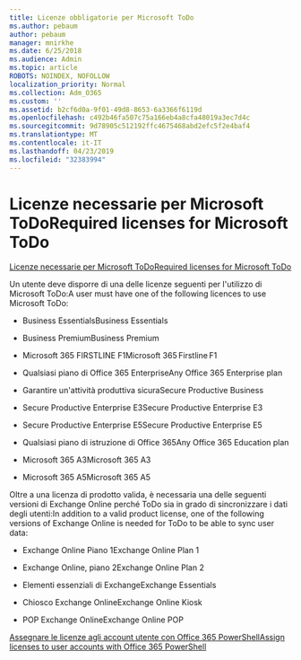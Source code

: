 ```yaml
---
title: Licenze obbligatorie per Microsoft ToDo
ms.author: pebaum
author: pebaum
manager: mnirkhe
ms.date: 6/25/2018
ms.audience: Admin
ms.topic: article
ROBOTS: NOINDEX, NOFOLLOW
localization_priority: Normal
ms.collection: Adm_O365
ms.custom: ''
ms.assetid: b2cf6d0a-9f01-49d8-8653-6a3366f6119d
ms.openlocfilehash: c492b46fa507c75a166eb4a8cfa48019a3ec7d4c
ms.sourcegitcommit: 9d78905c512192ffc4675468abd2efc5f2e4baf4
ms.translationtype: MT
ms.contentlocale: it-IT
ms.lasthandoff: 04/23/2019
ms.locfileid: "32383994"
---
```

# <a name="required-licenses-for-microsoft-todo"></a><span data-ttu-id="cb119-102">Licenze necessarie per Microsoft ToDo</span><span class="sxs-lookup"><span data-stu-id="cb119-102">Required licenses for Microsoft ToDo</span></span>

[<span data-ttu-id="cb119-103">Licenze necessarie per Microsoft ToDo</span><span class="sxs-lookup"><span data-stu-id="cb119-103">Required licenses for Microsoft ToDo</span></span>](https://support.office.com/article/381e9d1b-c500-49b5-973e-890fd86528d7.aspx)
  
<span data-ttu-id="cb119-104">Un utente deve disporre di una delle licenze seguenti per l'utilizzo di Microsoft ToDo:</span><span class="sxs-lookup"><span data-stu-id="cb119-104">A user must have one of the following licences to use Microsoft ToDo:</span></span>
  
- <span data-ttu-id="cb119-105">Business Essentials</span><span class="sxs-lookup"><span data-stu-id="cb119-105">Business Essentials</span></span>
    
- <span data-ttu-id="cb119-106">Business Premium</span><span class="sxs-lookup"><span data-stu-id="cb119-106">Business Premium</span></span>
    
- <span data-ttu-id="cb119-107">Microsoft 365 FIRSTLINE F1</span><span class="sxs-lookup"><span data-stu-id="cb119-107">Microsoft 365 Firstline F1</span></span>
    
- <span data-ttu-id="cb119-108">Qualsiasi piano di Office 365 Enterprise</span><span class="sxs-lookup"><span data-stu-id="cb119-108">Any Office 365 Enterprise plan</span></span>
    
- <span data-ttu-id="cb119-109">Garantire un'attività produttiva sicura</span><span class="sxs-lookup"><span data-stu-id="cb119-109">Secure Productive Business</span></span>
    
- <span data-ttu-id="cb119-110">Secure Productive Enterprise E3</span><span class="sxs-lookup"><span data-stu-id="cb119-110">Secure Productive Enterprise E3</span></span>
    
- <span data-ttu-id="cb119-111">Secure Productive Enterprise E5</span><span class="sxs-lookup"><span data-stu-id="cb119-111">Secure Productive Enterprise E5</span></span>
    
- <span data-ttu-id="cb119-112">Qualsiasi piano di istruzione di Office 365</span><span class="sxs-lookup"><span data-stu-id="cb119-112">Any Office 365 Education plan</span></span>
    
- <span data-ttu-id="cb119-113">Microsoft 365 A3</span><span class="sxs-lookup"><span data-stu-id="cb119-113">Microsoft 365 A3</span></span>
    
- <span data-ttu-id="cb119-114">Microsoft 365 A5</span><span class="sxs-lookup"><span data-stu-id="cb119-114">Microsoft 365 A5</span></span>
    
<span data-ttu-id="cb119-115">Oltre a una licenza di prodotto valida, è necessaria una delle seguenti versioni di Exchange Online perché ToDo sia in grado di sincronizzare i dati degli utenti:</span><span class="sxs-lookup"><span data-stu-id="cb119-115">In addition to a valid product license, one of the following versions of Exchange Online is needed for ToDo to be able to sync user data:</span></span> 
  
- <span data-ttu-id="cb119-116">Exchange Online Piano 1</span><span class="sxs-lookup"><span data-stu-id="cb119-116">Exchange Online Plan 1</span></span>
    
- <span data-ttu-id="cb119-117">Exchange Online, piano 2</span><span class="sxs-lookup"><span data-stu-id="cb119-117">Exchange Online Plan 2</span></span>
    
- <span data-ttu-id="cb119-118">Elementi essenziali di Exchange</span><span class="sxs-lookup"><span data-stu-id="cb119-118">Exchange Essentials</span></span>
    
- <span data-ttu-id="cb119-119">Chiosco Exchange Online</span><span class="sxs-lookup"><span data-stu-id="cb119-119">Exchange Online Kiosk</span></span>
    
- <span data-ttu-id="cb119-120">POP Exchange Online</span><span class="sxs-lookup"><span data-stu-id="cb119-120">Exchange Online POP</span></span>
    
[<span data-ttu-id="cb119-121">Assegnare le licenze agli account utente con Office 365 PowerShell</span><span class="sxs-lookup"><span data-stu-id="cb119-121">Assign licenses to user accounts with Office 365 PowerShell</span></span>](https://docs.microsoft.com/office365/enterprise/powershell/assign-licenses-to-user-accounts-with-office-365-powershell )
  

